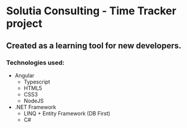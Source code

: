 # Solutia Consulting - Time Tracker project

## Created as a learning tool for new developers.

### Technologies used:
* Angular
	* Typescript
	* HTML5
	* CSS3
	* NodeJS
* .NET Framework
	* LINQ + Entity Framework (DB First)
	* C#